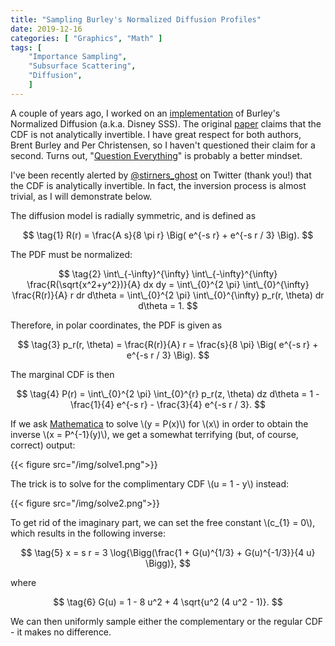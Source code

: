 ```yaml
---
title: "Sampling Burley's Normalized Diffusion Profiles"
date: 2019-12-16
categories: [ "Graphics", "Math" ]
tags: [
    "Importance Sampling",
    "Subsurface Scattering",
    "Diffusion",
    ]
---
```


A couple of years ago, I worked on an [implementation](http://advances.realtimerendering.com/s2018/Efficient%20screen%20space%20subsurface%20scattering%20Siggraph%202018.pdf) of Burley's Normalized Diffusion (a.k.a. Disney SSS). The original [paper](https://graphics.pixar.com/library/ApproxBSSRDF/paper.pdf) claims that the CDF is not analytically invertible. I have great respect for both authors, Brent Burley and Per Christensen, so I haven't questioned their claim for a second. Turns out, "[Question Everything](https://www.psychologytoday.com/us/blog/connect-creativity/201311/question-everything-everywhere-forever)" is probably a better mindset.

I've been recently alerted by [@stirners_ghost](https://twitter.com/stirners_ghost) on Twitter (thank you!) that the CDF is analytically invertible. In fact, the inversion process is almost trivial, as I will demonstrate below.

<!--more-->

The diffusion model is radially symmetric, and is defined as

$$ \tag{1} R(r) = \frac{A s}{8 \pi r} \Big( e^{-s r} + e^{-s r / 3} \Big). $$

The PDF must be normalized:

$$ \tag{2}
    \int\_{-\infty}^{\infty} \int\_{-\infty}^{\infty} \frac{R(\sqrt{x^2+y^2})}{A} dx dy =
    \int\_{0}^{2 \pi} \int\_{0}^{\infty} \frac{R(r)}{A} r dr d\theta =
    \int\_{0}^{2 \pi} \int\_{0}^{\infty} p_r(r, \theta) dr d\theta = 1.
$$

Therefore, in polar coordinates, the PDF is given as

$$ \tag{3} p_r(r, \theta) = \frac{R(r)}{A} r = \frac{s}{8 \pi} \Big( e^{-s r} + e^{-s r / 3} \Big). $$

The marginal CDF is then

$$ \tag{4} P(r) = \int\_{0}^{2 \pi} \int_{0}^{r} p_r(z, \theta) dz d\theta = 1 - \frac{1}{4} e^{-s r} - \frac{3}{4} e^{-s r / 3}. $$

If we ask [Mathematica](https://www.wolfram.com/mathematica/) to solve \\(y = P(x)\\) for \\(x\\) in order to obtain the inverse \\(x = P^{-1}(y)\\), we get a somewhat terrifying (but, of course, correct) output:

{{< figure src="/img/solve1.png">}}

The trick is to solve for the complimentary CDF \\(u = 1 - y\\) instead:

{{< figure src="/img/solve2.png">}}

To get rid of the imaginary part, we can set the free constant \\(c_{1} = 0\\), which results in the following inverse:

$$ \tag{5} x = s r = 3 \log{\Bigg(\frac{1 + G(u)^{1/3} + G(u)^{-1/3}}{4 u} \Bigg)}, $$

where

$$ \tag{6} G(u) = 1 - 8 u^2 + 4 \sqrt{u^2 (4 u^2 - 1)}. $$

We can then uniformly sample either the complementary or the regular CDF - it makes no difference.

